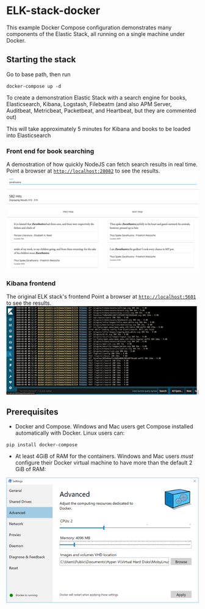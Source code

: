 # ELK-stack-docker
This example Docker Compose configuration demonstrates many components of the
Elastic Stack, all running on a single machine under Docker.

## Starting the stack
Go to base path, then run
```
docker-compose up -d
```
To create a demonstration Elastic Stack with a search engine for books,
Elasticsearch, Kibana, Logstash, Filebeatm (and also APM Server, Auditbeat, Metricbeat,
Packetbeat, and Heartbeat, but they are commented out)

This will take approximately 5 minutes for Kibana and books to be loaded into Elasticsearch

### Front end for book searching
A demostration of how quickly NodeJS can fetch search results in real time.
Point a browser at [`http://localhost:28082`](http://localhost:28082) to see the results.
![NodeJS frontend to see the capabilities of Elasticsearch](screenshots/nodejsfrontend.png)

### Kibana frontend
The original ELK stack's frontend
Point a browser at [`http://localhost:5601`](http://localhost:5601) to see the results.
![Kibana frontend for Elasticsearch](screenshots/kibana-logtrail.png)


## Prerequisites
- Docker and Compose. Windows and Mac users get Compose installed automatically
with Docker. Linux users can:
```
pip install docker-compose
```

- At least 4GiB of RAM for the containers. Windows and Mac users _must_
configure their Docker virtual machine to have more than the default 2 GiB of
RAM:

![Docker VM memory settings](screenshots/docker-vm-memory-settings.png)